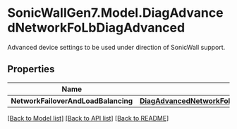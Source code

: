 # SonicWallGen7.Model.DiagAdvancedNetworkFoLbDiagAdvanced
Advanced device settings to be used under direction of SonicWall support.

## Properties

Name | Type | Description | Notes
------------ | ------------- | ------------- | -------------
**NetworkFailoverAndLoadBalancing** | [**DiagAdvancedNetworkFoLbDiagAdvancedNetworkFailoverAndLoadBalancing**](DiagAdvancedNetworkFoLbDiagAdvancedNetworkFailoverAndLoadBalancing.md) |  | [optional] 

[[Back to Model list]](../README.md#documentation-for-models) [[Back to API list]](../README.md#documentation-for-api-endpoints) [[Back to README]](../README.md)

